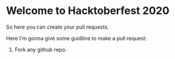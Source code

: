 # Welcome to Hacktoberfest 2020

So here you can create your pull requests.

Here I'm gonna give some guidline to make a pull request:
1. Fork any github repo.
